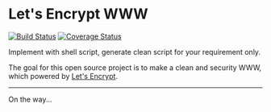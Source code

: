 # Let's Encrypt WWW

[![Build Status](https://travis-ci.org/sunwei/letsencrypt-www.svg?branch=master)](https://travis-ci.org/sunwei/letsencrypt-www)
[![Coverage Status](https://coveralls.io/repos/github/sunwei/letsencrypt-www/badge.svg?branch=master)](https://coveralls.io/github/sunwei/letsencrypt-www?branch=master)

Implement with shell script, generate clean script for your requirement only. 

The goal for this open source project is to make a clean and security WWW, which powered by [Let's Encrypt](https://letsencrypt.org/). 

---

On the way...
